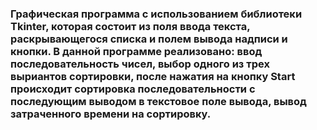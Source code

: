 ### Графическая программа с использованием библиотеки Tkinter, которая состоит из поля ввода текста, раскрывающегося списка и полем вывода надписи и кнопки. В данной программе реализовано: ввод последовательность чисел, выбор одного из трех выриантов сортировки, после нажатия на кнопку Start происходит сортировка последовательности с последующим выводом в текстовое поле вывода, вывод затраченного времени на сортировку. ###

